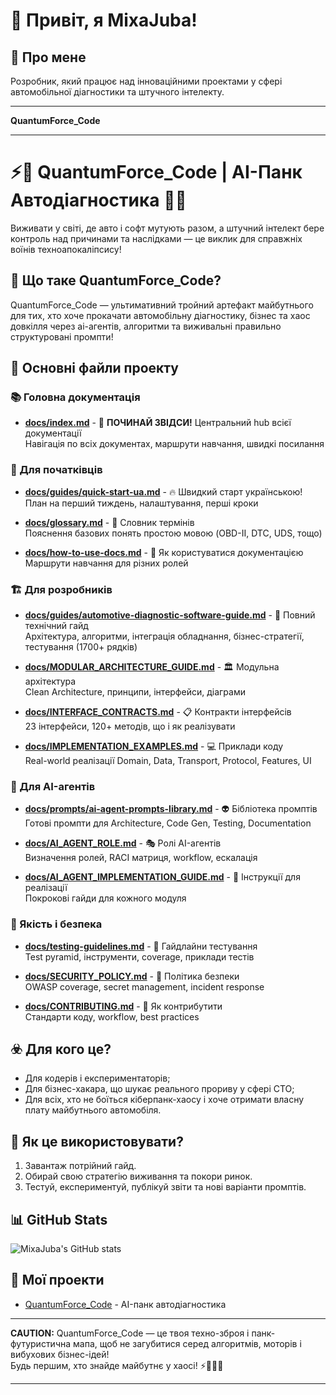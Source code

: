 # 👋 Привіт, я MixaJuba!

## 🚀 Про мене

Розробник, який працює над інноваційними проектами у сфері автомобільної діагностики та штучного інтелекту.

---

**QuantumForce_Code**

***

# ⚡️🚦 QuantumForce_Code | AI-Панк Автодіагностика 🤖🔥

Виживати у світі, де авто і софт мутують разом, а штучний інтелект бере контроль над причинами та наслідками — це виклик для справжніх воїнів техноапокаліпсису!

## 🚬 Що таке QuantumForce_Code?

QuantumForce_Code — ультимативний тройний артефакт майбутнього для тих, хто хоче прокачати автомобільну діагностику, бізнес та хаос довкілля через ai-агентів, алгоритми та виживальні правильно структуровані промпти!

## 🦾 Основні файли проекту

### 📚 Головна документація
- **[docs/index.md](docs/index.md)** - 🎯 **ПОЧИНАЙ ЗВІДСИ!** Центральний hub всієї документації  
  Навігація по всіх документах, маршрути навчання, швидкі посилання

### 🚀 Для початківців
- **[docs/guides/quick-start-ua.md](docs/guides/quick-start-ua.md)** - 🔥 Швидкий старт українською!  
  План на перший тиждень, налаштування, перші кроки

- **[docs/glossary.md](docs/glossary.md)** - 📖 Словник термінів  
  Пояснення базових понять простою мовою (OBD-II, DTC, UDS, тощо)

- **[docs/how-to-use-docs.md](docs/how-to-use-docs.md)** - 🧭 Як користуватися документацією  
  Маршрути навчання для різних ролей

### 🏗️ Для розробників
- **[docs/guides/automotive-diagnostic-software-guide.md](docs/guides/automotive-diagnostic-software-guide.md)** - 🚀 Повний технічний гайд  
  Архітектура, алгоритми, інтеграція обладнання, бізнес-стратегії, тестування (1700+ рядків)

- **[docs/MODULAR_ARCHITECTURE_GUIDE.md](docs/MODULAR_ARCHITECTURE_GUIDE.md)** - 🏛️ Модульна архітектура  
  Clean Architecture, принципи, інтерфейси, діаграми

- **[docs/INTERFACE_CONTRACTS.md](docs/INTERFACE_CONTRACTS.md)** - 📋 Контракти інтерфейсів  
  23 інтерфейси, 120+ методів, що і як реалізувати

- **[docs/IMPLEMENTATION_EXAMPLES.md](docs/IMPLEMENTATION_EXAMPLES.md)** - 💻 Приклади коду  
  Real-world реалізації Domain, Data, Transport, Protocol, Features, UI

### 🤖 Для AI-агентів
- **[docs/prompts/ai-agent-prompts-library.md](docs/prompts/ai-agent-prompts-library.md)** - 👽 Бібліотека промптів  
  Готові промпти для Architecture, Code Gen, Testing, Documentation

- **[docs/AI_AGENT_ROLE.md](docs/AI_AGENT_ROLE.md)** - 🎭 Ролі AI-агентів  
  Визначення ролей, RACI матриця, workflow, ескалація

- **[docs/AI_AGENT_IMPLEMENTATION_GUIDE.md](docs/AI_AGENT_IMPLEMENTATION_GUIDE.md)** - 📐 Інструкції для реалізації  
  Покрокові гайди для кожного модуля

### 🧪 Якість і безпека
- **[docs/testing-guidelines.md](docs/testing-guidelines.md)** - 🧪 Гайдлайни тестування  
  Test pyramid, інструменти, coverage, приклади тестів

- **[docs/SECURITY_POLICY.md](docs/SECURITY_POLICY.md)** - 🔐 Політика безпеки  
  OWASP coverage, secret management, incident response

- **[docs/CONTRIBUTING.md](docs/CONTRIBUTING.md)** - 🤝 Як контрибутити  
  Стандарти коду, workflow, best practices
## ☣️ Для кого це?

- Для кодерів і експериментаторів;
- Для бізнес-хакара, що шукає реального прориву у сфері СТО;
- Для всіх, хто не боїться кіберпанк-хаосу і хоче отримати власну плату майбутнього автомобіля.

## 🤘 Як це використовувати?

1. Завантаж потрійний гайд.
2. Обирай свою стратегію виживання та покори ринок.
3. Тестуй, експериментуй, публікуй звіти та нові варіанти промптів.

## 📊 GitHub Stats

![MixaJuba's GitHub stats](https://github-readme-stats.vercel.app/api?username=MixaJuba&show_icons=true&theme=radical)

## 🔗 Мої проекти

- [QuantumForce_Code](https://github.com/MixaJuba/QuantumForce_Code) - AI-панк автодіагностика

***

**CAUTION:** QuantumForce_Code — це твоя техно-зброя і панк-футуристична мапа, щоб не загубитися серед алгоритмів, моторів і вибухових бізнес-ідей!  
Будь першим, хто знайде майбутнє у хаосі! ⚡️🚦🦾🔥

***
